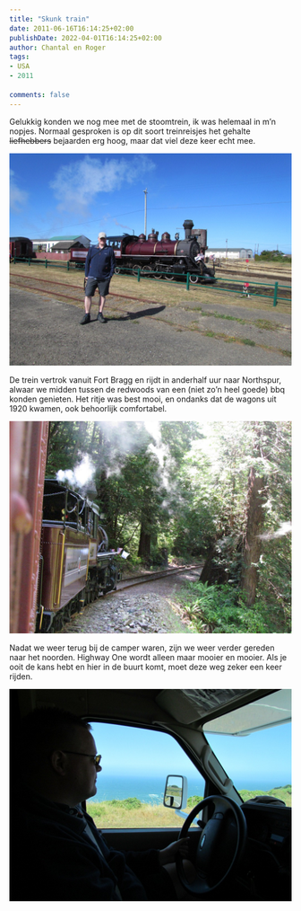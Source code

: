 ```yaml
---
title: "Skunk train"
date: 2011-06-16T16:14:25+02:00
publishDate: 2022-04-01T16:14:25+02:00
author: Chantal en Roger
tags:
- USA
- 2011

comments: false
---
```


Gelukkig konden we nog mee met de stoomtrein, ik was helemaal in m’n nopjes. Normaal gesproken is op dit soort treinreisjes het gehalte ~~liefhebbers~~ bejaarden erg hoog, maar dat viel deze keer echt mee.

![Skunk train1](./images/IMG_05413.jpg)

De trein vertrok vanuit Fort Bragg en rijdt in anderhalf uur naar Northspur, alwaar we midden tussen de redwoods van een (niet zo’n heel goede) bbq konden genieten. Het ritje was best mooi, en ondanks dat de wagons uit 1920 kwamen, ook behoorlijk comfortabel.

![Skunk train2](./images/IMG_05663.jpg)

Nadat we weer terug bij de camper waren, zijn we weer verder gereden naar het noorden. Highway One wordt alleen maar mooier en mooier. Als je ooit de kans hebt en hier in de buurt komt, moet deze weg zeker een keer rijden.

![Highway One](./images/IMG_04813.jpg)
